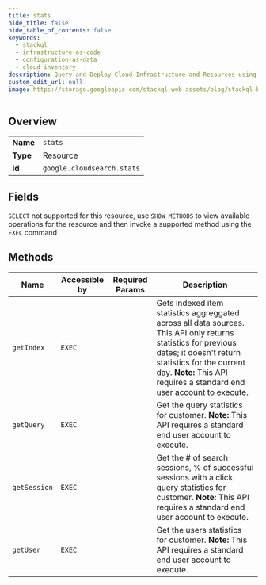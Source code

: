 ```yaml
---
title: stats
hide_title: false
hide_table_of_contents: false
keywords:
  - stackql
  - infrastructure-as-code
  - configuration-as-data
  - cloud inventory
description: Query and Deploy Cloud Infrastructure and Resources using SQL
custom_edit_url: null
image: https://storage.googleapis.com/stackql-web-assets/blog/stackql-blog-post-featured-image.png
---
```

  
    

## Overview
<table><tbody>
<tr><td><b>Name</b></td><td><code>stats</code></td></tr>
<tr><td><b>Type</b></td><td>Resource</td></tr>
<tr><td><b>Id</b></td><td><code>google.cloudsearch.stats</code></td></tr>
</tbody></table>

## Fields
`SELECT` not supported for this resource, use `SHOW METHODS` to view available operations for the resource and then invoke a supported method using the `EXEC` command  
## Methods
| Name | Accessible by | Required Params | Description |
| ---- | ------------- | --------------- | ----------- |
| `getIndex` | `EXEC` |  | Gets indexed item statistics aggreggated across all data sources. This API only returns statistics for previous dates; it doesn't return statistics for the current day. **Note:** This API requires a standard end user account to execute. |
| `getQuery` | `EXEC` |  | Get the query statistics for customer. **Note:** This API requires a standard end user account to execute. |
| `getSession` | `EXEC` |  | Get the # of search sessions, % of successful sessions with a click query statistics for customer. **Note:** This API requires a standard end user account to execute. |
| `getUser` | `EXEC` |  | Get the users statistics for customer. **Note:** This API requires a standard end user account to execute. |
